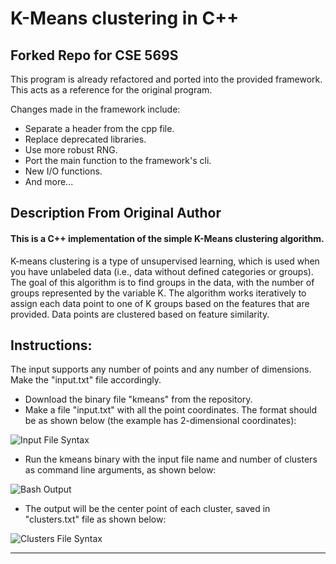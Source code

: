 # K-Means clustering in C++

## Forked Repo for CSE 569S
This program is already refactored and ported into the provided framework. This acts as a reference for the original program.

Changes made in the framework include:
* Separate a header from the cpp file.
* Replace deprecated libraries.
* Use more robust RNG.
* Port the main function to the framework's cli.
* New I/O functions.
* And more...

## Description From Original Author

#### This is a C++ implementation of the simple K-Means clustering algorithm.

K-means clustering is a type of unsupervised learning, which is used when you have unlabeled data (i.e., data without defined categories or groups). The goal of this algorithm is to find groups in the data, with the number of groups represented by the variable K. The algorithm works iteratively to assign each data point to one of K groups based on the features that are provided. Data points are clustered based on feature similarity.

## Instructions:
The input supports any number of points and any number of dimensions. Make the "input.txt" file accordingly.

* Download the binary file "kmeans" from the repository.
* Make a file "input.txt" with all the point coordinates. The format should be as shown below (the example has 2-dimensional coordinates):

![Input File Syntax](image/input.png)
* Run the kmeans binary with the input file name and number of clusters as command line arguments, as shown below:

![Bash Output](image/cmd.png)
* The output will be the center point of each cluster, saved in "clusters.txt" file as shown below:

![Clusters File Syntax](image/clusters.png)

-------------------------------
